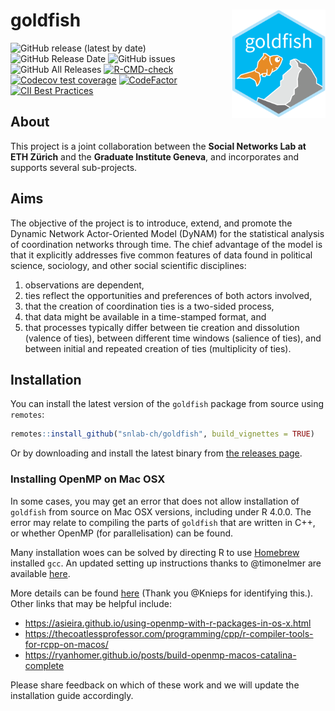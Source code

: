 # goldfish  <img src="man/figures/logo.png" align="right" width="150"/> 

<!-- badges: start -->
![GitHub release (latest by date)](https://img.shields.io/github/v/release/snlab-ch/goldfish)
![GitHub Release Date](https://img.shields.io/github/release-date/snlab-ch/goldfish)
![GitHub issues](https://img.shields.io/github/issues-raw/snlab-ch/goldfish)
![GitHub All Releases](https://img.shields.io/github/downloads/snlab-ch/goldfish/total)
[![R-CMD-check](https://github.com/snlab-ch/goldfish/actions/workflows/R-CMD-check.yml/badge.svg)](https://github.com/snlab-ch/goldfish/actions/workflows/R-CMD-check.yml)
[![Codecov test coverage](https://codecov.io/gh/snlab-ch/goldfish/branch/master/graph/badge.svg)](https://app.codecov.io/gh/snlab-ch/goldfish?branch=master)
[![CodeFactor](https://www.codefactor.io/repository/github/snlab-ch/goldfish/badge)](https://www.codefactor.io/repository/github/snlab-ch/goldfish)
[![CII Best Practices](https://bestpractices.coreinfrastructure.org/projects/4563/badge)](https://bestpractices.coreinfrastructure.org/projects/4563)
<!-- badges: end -->

## About

This project is a joint collaboration between the **Social Networks Lab at ETH Zürich** and the **Graduate Institute Geneva**,
and incorporates and supports several sub-projects.

## Aims

The objective of the project is to introduce, extend, and promote 
the Dynamic Network Actor-Oriented Model (DyNAM)
for the statistical analysis of coordination networks through time.
The chief advantage of the model is that it explicitly addresses 
five common features of data found in 
political science, sociology, and other social scientific disciplines:

1. observations are dependent, 
2. ties reflect the opportunities and preferences of both actors involved, 
3. that the creation of coordination ties is a two-sided process, 
4. that data might be available in a time-stamped format, and 
5. that processes typically differ between tie creation and dissolution (valence of ties), 
between different time windows (salience of ties), and 
between initial and repeated creation of ties (multiplicity of ties).

## Installation

You can install the latest version of the `goldfish` package from source using `remotes`:

```r
remotes::install_github("snlab-ch/goldfish", build_vignettes = TRUE)
```

Or by downloading and install the latest binary from [the releases page](https://github.com/snlab-ch/goldfish/releases).

### Installing OpenMP on Mac OSX

In some cases, you may get an error that does not allow installation of `goldfish`
from source on Mac OSX versions, including under R 4.0.0.
The error may relate to compiling the parts of `goldfish` that are written in C++,
or whether OpenMP (for parallelisation) can be found.

Many installation woes can be solved by directing R to use [Homebrew](https://brew.sh) installed `gcc`.
An updated setting up instructions thanks to @timonelmer are available [here](https://github.com/snlab-ch/goldfish/blob/main/.github/OpenMP_mac.md).

More details can be found [here](https://medium.com/biosyntax/following-up-library-dependency-when-compiling-r-packages-89f191b9f227) (Thank you @Knieps for identifying this.).
Other links that may be helpful include:
- https://asieira.github.io/using-openmp-with-r-packages-in-os-x.html
- https://thecoatlessprofessor.com/programming/cpp/r-compiler-tools-for-rcpp-on-macos/
- https://ryanhomer.github.io/posts/build-openmp-macos-catalina-complete

Please share feedback on which of these work and we will update the installation guide accordingly.
